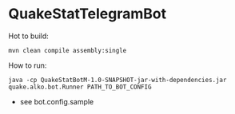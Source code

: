# QuakeStatTelegramBot
Hot to build:
```
mvn clean compile assembly:single
```

How to run:
```
java -cp QuakeStatBotM-1.0-SNAPSHOT-jar-with-dependencies.jar quake.alko.bot.Runner PATH_TO_BOT_CONFIG
```
* see bot.config.sample
